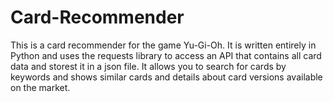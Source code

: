 # Card-Recommender

This is a card recommender for the game Yu-Gi-Oh. 
It is written entirely in Python and uses the requests library to access an API that contains all card data and storest it in a json file.
It allows you to search for cards by keywords and shows similar cards and details about card versions available on the market.
